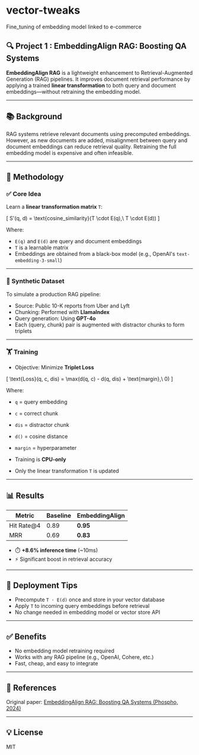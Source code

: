 # vector-tweaks
Fine_tuning of embedding model linked to e-commerce


## 🔍 Project 1 : EmbeddingAlign RAG: Boosting QA Systems

**EmbeddingAlign RAG** is a lightweight enhancement to Retrieval-Augmented Generation (RAG) pipelines. It improves document retrieval performance by applying a trained **linear transformation** to both query and document embeddings—without retraining the embedding model.

---

## 📚 Background

RAG systems retrieve relevant documents using precomputed embeddings. However, as new documents are added, misalignment between query and document embeddings can reduce retrieval quality. Retraining the full embedding model is expensive and often infeasible.

---

## 🧠 Methodology

### ✅ Core Idea

Learn a **linear transformation matrix** `T`:

\[
S'(q, d) = \text{cosine\_similarity}(T \cdot E(q),\ T \cdot E(d))
\]

Where:
- `E(q)` and `E(d)` are query and document embeddings
- `T` is a learnable matrix
- Embeddings are obtained from a black-box model (e.g., OpenAI's `text-embedding-3-small`)

---

### 🧪 Synthetic Dataset

To simulate a production RAG pipeline:

- Source: Public 10-K reports from Uber and Lyft
- Chunking: Performed with **LlamaIndex**
- Query generation: Using **GPT-4o**
- Each (query, chunk) pair is augmented with distractor chunks to form triplets

---

### 🏋️ Training

- Objective: Minimize **Triplet Loss**

\[
\text{Loss}(q, c, dis) = \max(d(q, c) - d(q, dis) + \text{margin},\ 0)
\]

Where:
- `q` = query embedding  
- `c` = correct chunk  
- `dis` = distractor chunk  
- `d()` = cosine distance  
- `margin` = hyperparameter

- Training is **CPU-only**
- Only the linear transformation `T` is updated

---

## 📊 Results

| Metric       | Baseline | EmbeddingAlign |
|--------------|----------|----------------|
| Hit Rate@4   | 0.89     | **0.95**        |
| MRR          | 0.69     | **0.83**        |

- ⏱️ **+8.6% inference time** (~10ms)
- ⚡ Significant boost in retrieval accuracy

---

## 🚀 Deployment Tips

- Precompute `T ⋅ E(d)` once and store in your vector database
- Apply `T` to incoming query embeddings before retrieval
- No change needed in embedding model or vector store API

---

## ✅ Benefits

- No embedding model retraining required
- Works with any RAG pipeline (e.g., OpenAI, Cohere, etc.)
- Fast, cheap, and easy to integrate

---

## 📂 References

Original paper: [EmbeddingAlign RAG: Boosting QA Systems (Phospho, 2024)](https://research.phospho.ai/phospho_embeddingalign_rag.pdf)

---

## 💡 License

MIT
